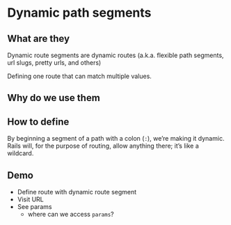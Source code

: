 # Dynamic path segments

## What are they

Dynamic route segments are dynamic routes (a.k.a. flexible path segments, url slugs, pretty urls, and others)

Defining one route that can match multiple values.

## Why do we use them


## How to define

By beginning a segment of a path with a colon (`:`), we’re making it dynamic. Rails will, for the purpose of routing, allow anything there; it’s like a wildcard.

## Demo

- Define route with dynamic route segment
- Visit URL
- See params
  - where can we access `params`?

